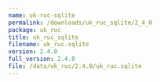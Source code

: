 ```yaml
---
name: uk-ruc-sqlite
permalink: /downloads/uk_ruc_sqlite/2_4_0
package: uk_ruc
title: uk_ruc_sqlite
filename: uk_ruc.sqlite
version: 2.4.0
full_version: 2.4.0
file: /data/uk_ruc/2.4.0/uk_ruc.sqlite
---
```

